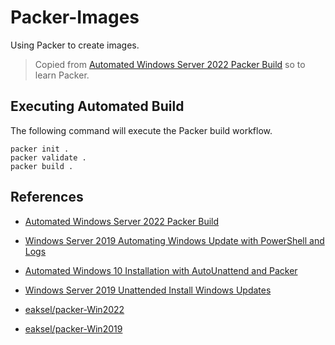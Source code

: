 # Packer-Images
Using Packer to create images. 

> Copied from [Automated Windows Server 2022 Packer Build](https://www.virtualizationhowto.com/2021/06/automated-windows-server-2022-packer-build/) so to learn Packer. 

## Executing Automated Build
The following command will execute the Packer build workflow. 

```
packer init .
packer validate .
packer build .
```

## References
- [Automated Windows Server 2022 Packer Build](https://www.virtualizationhowto.com/2021/06/automated-windows-server-2022-packer-build/)
- [Windows Server 2019 Automating Windows Update with PowerShell and Logs](https://www.virtualizationhowto.com/2019/07/windows-server-2019-automating-windows-update-with-powershell-and-logs/)
- [Automated Windows 10 Installation with AutoUnattend and Packer](https://www.virtualizationhowto.com/2019/05/automated-windows-10-installation-with-autounattend-and-packer/)
- [Windows Server 2019 Unattended Install Windows Updates](https://www.virtualizationhowto.com/2019/05/windows-server-2019-unattended-install-windows-updates/)

- [eaksel/packer-Win2022](https://github.com/eaksel/packer-Win2022)
- [eaksel/packer-Win2019](https://github.com/eaksel/packer-Win2019)